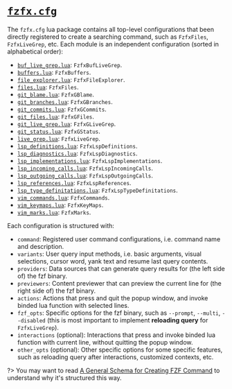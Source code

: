 <!-- markdownlint-disable MD013 -->

# [`fzfx.cfg`](https://github.com/linrongbin16/fzfx.nvim/lua/fzfx/cfg)

The `fzfx.cfg` lua package contains all top-level configurations that been directly registered to create a searching command, such as `FzfxFiles`, `FzfxLiveGrep`, etc. Each module is an independent configuration (sorted in alphabetical order):

- [`buf_live_grep.lua`](https://github.com/linrongbin16/fzfx.nvim/blob/main/lua/fzfx/cfg/buf_live_grep.lua): `FzfxBufLiveGrep`.
- [`buffers.lua`](https://github.com/linrongbin16/fzfx.nvim/blob/main/lua/fzfx/cfg/buffers.lua): `FzfxBuffers`.
- [`file_explorer.lua`](https://github.com/linrongbin16/fzfx.nvim/blob/main/lua/fzfx/cfg/file_explorer.lua): `FzfxFileExplorer`.
- [`files.lua`](https://github.com/linrongbin16/fzfx.nvim/blob/main/lua/fzfx/cfg/files.lua): `FzfxFiles`.
- [`git_blame.lua`](https://github.com/linrongbin16/fzfx.nvim/blob/main/lua/fzfx/cfg/git_blame.lua): `FzfxGBlame`.
- [`git_branches.lua`](https://github.com/linrongbin16/fzfx.nvim/blob/main/lua/fzfx/cfg/git_branches.lua): `FzfxGBranches`.
- [`git_commits.lua`](https://github.com/linrongbin16/fzfx.nvim/blob/main/lua/fzfx/cfg/git_commits.lua): `FzfxGCommits`.
- [`git_files.lua`](https://github.com/linrongbin16/fzfx.nvim/blob/main/lua/fzfx/cfg/git_files.lua): `FzfxGFiles`.
- [`git_live_grep.lua`](https://github.com/linrongbin16/fzfx.nvim/blob/main/lua/fzfx/cfg/git_live_grep.lua): `FzfxGLiveGrep`.
- [`git_status.lua`](https://github.com/linrongbin16/fzfx.nvim/blob/main/lua/fzfx/cfg/git_status.lua): `FzfxGStatus`.
- [`live_grep.lua`](https://github.com/linrongbin16/fzfx.nvim/blob/main/lua/fzfx/cfg/live_grep.lua): `FzfxLiveGrep`.
- [`lsp_definitions.lua`](https://github.com/linrongbin16/fzfx.nvim/blob/main/lua/fzfx/cfg/lsp_definitions.lua): `FzfxLspDefinitions`.
- [`lsp_diagnostics.lua`](https://github.com/linrongbin16/fzfx.nvim/blob/main/lua/fzfx/cfg/lsp_diagnostics.lua): `FzfxLspDiagnostics`.
- [`lsp_implementations.lua`](https://github.com/linrongbin16/fzfx.nvim/blob/main/lua/fzfx/cfg/lsp_implementations.lua): `FzfxLspImplementations`.
- [`lsp_incoming_calls.lua`](https://github.com/linrongbin16/fzfx.nvim/blob/main/lua/fzfx/cfg/lsp_incoming_calls.lua): `FzfxLspIncomingCalls`.
- [`lsp_outgoing_calls.lua`](https://github.com/linrongbin16/fzfx.nvim/blob/main/lua/fzfx/cfg/lsp_outgoing_calls.lua): `FzfxLspOutgoingCalls`.
- [`lsp_references.lua`](https://github.com/linrongbin16/fzfx.nvim/blob/main/lua/fzfx/cfg/lsp_references.lua): `FzfxLspReferences`.
- [`lsp_type_definitations.lua`](https://github.com/linrongbin16/fzfx.nvim/blob/main/lua/fzfx/cfg/lsp_type_definitations.lua): `FzfxLspTypeDefinitations`.
- [`vim_commands.lua`](https://github.com/linrongbin16/fzfx.nvim/blob/main/lua/fzfx/cfg/vim_commands.lua): `FzfxCommands`.
- [`vim_keymaps.lua`](https://github.com/linrongbin16/fzfx.nvim/blob/main/lua/fzfx/cfg/vim_keymaps.lua): `FzfxKeyMaps`.
- [`vim_marks.lua`](https://github.com/linrongbin16/fzfx.nvim/blob/main/lua/fzfx/cfg/vim_marks.lua): `FzfxMarks`.

Each configuration is structured with:

- `command`: Registered user command configurations, i.e. command name and description.
- `variants`: User query input methods, i.e. basic arguments, visual selections, cursor word, yank text and resume last query contents.
- `providers`: Data sources that can generate query results for (the left side of) the fzf binary.
- `previewers`: Content previewer that can preview the current line for (the right side of) the fzf binary.
- `actions`: Actions that press and quit the popup window, and invoke binded lua function with selected lines.
- `fzf_opts`: Specific options for the fzf binary, such as `--prompt`, `--multi`, `--disabled` (this is most important to implement **reloading query** for `FzfxLiveGrep`).
- `interactions` (optional): Interactions that press and invoke binded lua function with current line, without quitting the popup window.
- `other_opts` (optional): Other specific options for some specific features, such as reloading query after interactions, customized contexts, etc.

?> You may want to read [A General Schema for Creating FZF Command](https://linrongbin16.github.io/fzfx.nvim/#/GenericSchema.md) to understand why it's structured this way.
